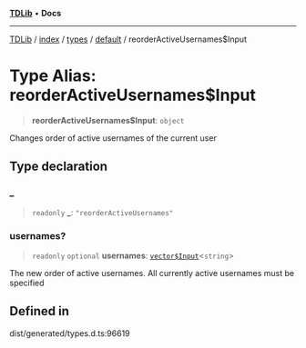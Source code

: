 [**TDLib**](../../../../../../README.md) • **Docs**

***

[TDLib](../../../../../../modules.md) / [index](../../../../../README.md) / [types](../../../README.md) / [default](../README.md) / reorderActiveUsernames$Input

# Type Alias: reorderActiveUsernames$Input

> **reorderActiveUsernames$Input**: `object`

Changes order of active usernames of the current user

## Type declaration

### \_

> `readonly` **\_**: `"reorderActiveUsernames"`

### usernames?

> `readonly` `optional` **usernames**: [`vector$Input`](vector$Input.md)\<`string`\>

The new order of active usernames. All currently active usernames must be specified

## Defined in

dist/generated/types.d.ts:96619

